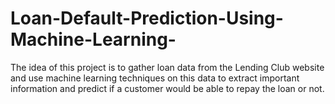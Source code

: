 # Loan-Default-Prediction-Using-Machine-Learning-
The idea of this project is to gather loan data from the Lending Club website and use machine learning techniques on this data to extract important information and predict if a customer would be able to repay the loan or not.
